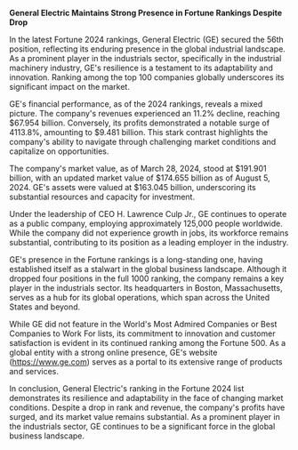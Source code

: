 **General Electric Maintains Strong Presence in Fortune Rankings Despite Drop**

In the latest Fortune 2024 rankings, General Electric (GE) secured the 56th position, reflecting its enduring presence in the global industrial landscape. As a prominent player in the industrials sector, specifically in the industrial machinery industry, GE's resilience is a testament to its adaptability and innovation. Ranking among the top 100 companies globally underscores its significant impact on the market.

GE's financial performance, as of the 2024 rankings, reveals a mixed picture. The company's revenues experienced an 11.2% decline, reaching $67.954 billion. Conversely, its profits demonstrated a notable surge of 4113.8%, amounting to $9.481 billion. This stark contrast highlights the company's ability to navigate through challenging market conditions and capitalize on opportunities.

The company's market value, as of March 28, 2024, stood at $191.901 billion, with an updated market value of $174.655 billion as of August 5, 2024. GE's assets were valued at $163.045 billion, underscoring its substantial resources and capacity for investment.

Under the leadership of CEO H. Lawrence Culp Jr., GE continues to operate as a public company, employing approximately 125,000 people worldwide. While the company did not experience growth in jobs, its workforce remains substantial, contributing to its position as a leading employer in the industry.

GE's presence in the Fortune rankings is a long-standing one, having established itself as a stalwart in the global business landscape. Although it dropped four positions in the full 1000 ranking, the company remains a key player in the industrials sector. Its headquarters in Boston, Massachusetts, serves as a hub for its global operations, which span across the United States and beyond.

While GE did not feature in the World's Most Admired Companies or Best Companies to Work For lists, its commitment to innovation and customer satisfaction is evident in its continued ranking among the Fortune 500. As a global entity with a strong online presence, GE's website (https://www.ge.com) serves as a portal to its extensive range of products and services.

In conclusion, General Electric's ranking in the Fortune 2024 list demonstrates its resilience and adaptability in the face of changing market conditions. Despite a drop in rank and revenue, the company's profits have surged, and its market value remains substantial. As a prominent player in the industrials sector, GE continues to be a significant force in the global business landscape.